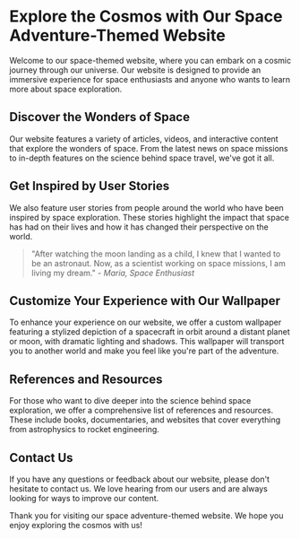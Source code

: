 <!--font:Roboto-->

# Explore the Cosmos with Our Space Adventure-Themed Website

Welcome to our space-themed website, where you can embark on a cosmic journey through our universe. Our website is designed to provide an immersive experience for space enthusiasts and anyone who wants to learn more about space exploration.

## Discover the Wonders of Space

Our website features a variety of articles, videos, and interactive content that explore the wonders of space. From the latest news on space missions to in-depth features on the science behind space travel, we've got it all.

## Get Inspired by User Stories

We also feature user stories from people around the world who have been inspired by space exploration. These stories highlight the impact that space has had on their lives and how it has changed their perspective on the world.

> "After watching the moon landing as a child, I knew that I wanted to be an astronaut. Now, as a scientist working on space missions, I am living my dream." - _Maria, Space Enthusiast_

## Customize Your Experience with Our Wallpaper

To enhance your experience on our website, we offer a custom wallpaper featuring a stylized depiction of a spacecraft in orbit around a distant planet or moon, with dramatic lighting and shadows. This wallpaper will transport you to another world and make you feel like you're part of the adventure.

## References and Resources

For those who want to dive deeper into the science behind space exploration, we offer a comprehensive list of references and resources. These include books, documentaries, and websites that cover everything from astrophysics to rocket engineering.

## Contact Us

If you have any questions or feedback about our website, please don't hesitate to contact us. We love hearing from our users and are always looking for ways to improve our content.

Thank you for visiting our space adventure-themed website. We hope you enjoy exploring the cosmos with us!

<!--

Write me content for website with wallpaper which alt text is:

"A stylized depiction of a spacecraft in orbit around a distant planet or moon, with dramatic lighting and shadows."

The name/title of the page should not be 1:1 copy of the alt text but rather a real content of the website which is using this wallpaper.

- Use markdown format 
- Start with heading
- Heading should be short and concise
- The content should look like a real website 
- The website should not be about the wallpaper, wallpaper is just a related background
- Heading should be contain work "wallpaper" or "background"
- Include real sections like references, contact, user stories, etc. use things relevant to the page purpose.
- Feel free to use structure like headings, bullets, numbering, blockquotes, paragraphs, horizontal lines, etc.
- You can use formatting like bold or _italic_
- You can include UTF-8 emojis
- Links should be only #hash anchors (and you can refer to the document itself)
- Do not include images


---


# Explore the Cosmos with Our Space Adventure-Themed Website

Welcome to our space-themed website, where you can embark on a cosmic journey through our universe. Our website is designed to provide an immersive experience for space enthusiasts and anyone who wants to learn more about space exploration.

## Discover the Wonders of Space

Our website features a variety of articles, videos, and interactive content that explore the wonders of space. From the latest news on space missions to in-depth features on the science behind space travel, we've got it all.

## Get Inspired by User Stories

We also feature user stories from people around the world who have been inspired by space exploration. These stories highlight the impact that space has had on their lives and how it has changed their perspective on the world.

> "After watching the moon landing as a child, I knew that I wanted to be an astronaut. Now, as a scientist working on space missions, I am living my dream." - _Maria, Space Enthusiast_

## Customize Your Experience with Our Wallpaper

To enhance your experience on our website, we offer a custom wallpaper featuring a stylized depiction of a spacecraft in orbit around a distant planet or moon, with dramatic lighting and shadows. This wallpaper will transport you to another world and make you feel like you're part of the adventure.

## References and Resources

For those who want to dive deeper into the science behind space exploration, we offer a comprehensive list of references and resources. These include books, documentaries, and websites that cover everything from astrophysics to rocket engineering.

## Contact Us

If you have any questions or feedback about our website, please don't hesitate to contact us. We love hearing from our users and are always looking for ways to improve our content.

Thank you for visiting our space adventure-themed website. We hope you enjoy exploring the cosmos with us!

-->
